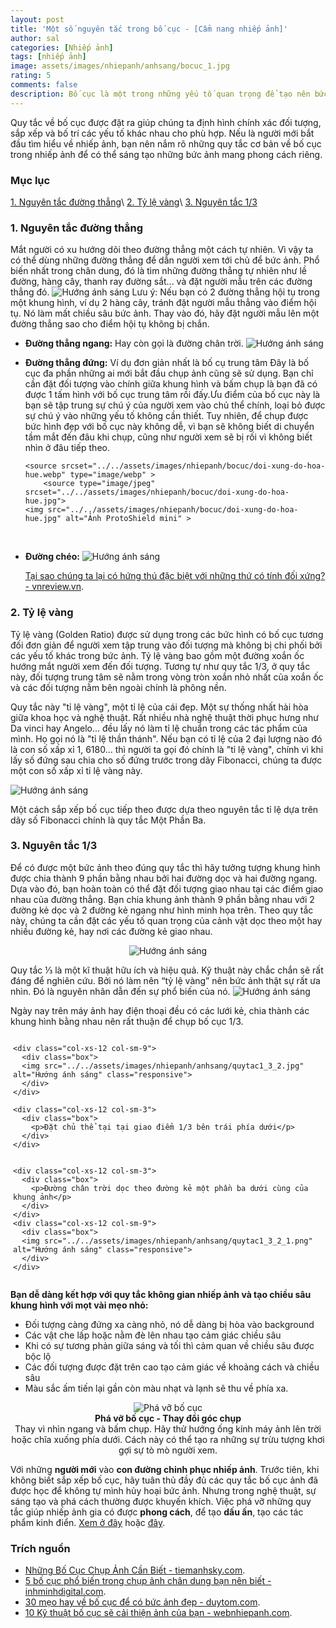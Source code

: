 ```yaml
---
layout: post
title: 'Một số nguyên tắc trong bố cục - [Cẩm nang nhiếp ảnh]'
author: sal
categories: [Nhiếp ảnh]
tags: [nhiếp ảnh]
image: assets/images/nhiepanh/anhsang/bocuc_1.jpg
rating: 5
comments: false
description: Bố cục là một trong những yếu tố quan trọng để tạo nên bức ảnh đẹp, có chiều sâu. Việc áp dụng một số quy tắc trong các tình huống có thể mang đến những bức ảnh đẹp, cân đối và hài hòa, thu hút ánh nhìn của người xem.
---
```


Quy tắc về bố cục được đặt ra giúp chúng ta định hình chính xác đối tượng, sắp xếp và bố trí các yếu tố khác nhau cho phù hợp.  Nếu là người mới bắt đầu tìm hiểu về nhiếp ảnh, bạn nên nắm rõ những quy tắc cơ bản về bố cục trong nhiếp ảnh để có thể sáng tạo những bức ảnh mang phong cách riêng.

### Mục lục

[1. Nguyên tắc đường thẳng](#nguongoc)\\
[2. Tỷ lệ vàng](#huongsang)\\
[3. Nguyên tắc 1/3](#nguyennahn)

<a name="nguongoc"></a>

### 1. Nguyên tắc đường thẳng

Mắt người có xu hướng dõi theo đường thẳng một cách tự nhiên. Vì vậy ta có thể dùng những đường thẳng để dẫn người xem tới chủ để bức ảnh. Phổ biến nhất trong chân dung, đó là tìm những đường thẳng tự nhiên như lề đường, hàng cây, thanh ray đường sắt... và đặt người mẫu trên các đường thẳng đó.
<img src="../../assets/images/nhiepanh/anhsang/bo-cuc-duong-dan-5.jpg" alt="Hướng ánh sáng" class="responsive">
Lưu ý: Nếu bạn có 2 đường thẳng hội tụ trong một khung hình, ví dụ 2 hàng cây, tránh đặt người mẫu thẳng vào điểm hội tụ. Nó làm mất chiều sâu bức ảnh. Thay vào đó, hãy đặt người mẫu lên một đường thẳng sao cho điểm hội tụ không bị chắn.

* **Đường thẳng ngang:** Hay còn gọi là đường chân trời.
  <img src="../../assets/images/nhiepanh/anhsang/Bo-cuc-vang-trong-nhiep-anh-03.jpg" alt="Hướng ánh sáng" class="responsive">

* **Đường thẳng đứng:** Ví dụ đơn giản nhất là bố cụ trung tâm
  Đây là bố cục đa phần những ai mới bắt đầu chụp ảnh cũng sẽ sử dụng. Bạn chỉ cần đặt đối tượng vào chính giữa khung hình và bấm chụp là bạn đã có được 1 tấm hình với bố cục trung tâm rồi đấy.Ưu điểm của bố cục này là bạn sẽ tập trung sự chú ý của người xem vào chủ thể chính, loại bỏ được sự chú ý vào những yếu tố không cần thiết. Tuy nhiên, để chụp được bức hình đẹp với bố cục này không dễ, vì bạn sẽ không biết di chuyển tầm mắt đến đâu khi chụp, cũng như người xem sẽ bị rối vì không biết nhìn ở đâu tiếp theo.

  <p style="text-align:center; ">
    <picture>

      <source srcset="../../assets/images/nhiepanh/bocuc/doi-xung-do-hoa-hue.webp" type="image/webp" >
          <source type="image/jpeg" srcset="../../assets/images/nhiepanh/bocuc/doi-xung-do-hoa-hue.jpg">
      <img src="../../assets/images/nhiepanh/bocuc/doi-xung-do-hoa-hue.jpg" alt="Ảnh ProtoShield mini" >

    </picture>
    <br>
  <p>

* **Đường chéo:**
  <img src="../../assets/images/nhiepanh/anhsang/3582398_untitled-shoot-4643-Edit.webp" alt="Hướng ánh sáng" class="responsive">

  [Tại sao chúng ta lại có hứng thú đặc biệt với những thứ có tính đối xứng? - vnreview.vn](https://vnreview.vn/thread-old/tai-sao-chung-ta-lai-co-hung-thu-dac-biet-voi-nhung-thu-co-tinh-doi-xung.2918021).

<a name="huongsang"></a>

### 2. Tỷ lệ vàng

Tỷ lệ vàng (Golden Ratio) được sử dụng trong các bức hình có bố cục tương đối đơn giản để người xem tập trung vào đối tượng mà không bị chi phối bởi các yếu tố khác trong bức ảnh. Tỷ lệ vàng bao gồm một đường xoắn ốc hướng mắt người xem đến đối tượng. Tương tự như quy tắc 1/3, ở quy tắc này, đối tượng trung tâm sẽ nằm trong vòng tròn xoắn nhỏ nhất của xoắn ốc và các đối tượng nằm bên ngoài chính là phông nền.

Quy tắc này "tỉ lệ vàng", một tỉ lệ của cái đẹp. Một sự thống nhất hài hòa giữa khoa học và nghệ thuật. Rất nhiều nhà nghệ thuật thời phục hưng như Da vinci hay Angelo... đều lấy nó làm tỉ lệ chuẩn trong các tác phẩm của mình. Họ gọi nó là "tỉ lệ thần thánh". Nếu bạn có tỉ lệ của 2 đại lượng nào đó là con số xấp xỉ 1, 6180... thì người ta gọi đó chính là "tỉ lệ vàng", chính vì khi lấy số đứng sau chia cho số đứng trước trong dãy Fibonacci, chúng ta được một con số xấp xỉ tỉ lệ vàng này.​

<img src="../../assets/images/nhiepanh/anhsang/ap-dung-ty-le-vang-trong-nhiep-anh.jpg" alt="Hướng ánh sáng" class="responsive">

Một cách sắp xếp bố cục tiếp theo được dựa theo nguyên tắc tỉ lệ dựa trên dãy số Fibonacci chính là quy tắc Một Phần Ba.
<a name="nguyennahn"></a>

### 3. Nguyên tắc 1/3

Để có được một bức ảnh theo đúng quy tắc thì hãy tưởng tượng khung hình được chia thành 9 phần bằng nhau bởi hai đường dọc và hai đường ngang. Dựa vào đó, bạn hoàn toàn có thể đặt đối tượng giao nhau tại các điểm giao nhau của đường thẳng. Bạn chia khung ảnh thành 9 phần bằng nhau với 2 đường kẻ dọc và 2 đường kẻ ngang như hình minh họa trên. Theo quy tắc này, chúng ta cần đặt các yếu tố quan trọng của cảnh vật dọc theo một hay nhiều đường kẻ, hay nơi các đường kẻ giao nhau.

<p style="text-align:center; "><img src="../../assets/images/nhiepanh/anhsang/quy-tac-khong-gian-nhiep-anh-4.png" alt="Hướng ánh sáng" class="responsive"></p>

Quy tắc ⅓ là một kĩ thuật hữu ích và hiệu quả. Kỹ thuật này chắc chắn sẽ rất đáng để nghiên cứu. Bởi nó làm nên “tỷ lệ vàng” nên bức ảnh thật sự rất ưa nhìn. Đó là nguyên nhân dẫn đến sự phổ biến của nó.
<img src="../../assets/images/nhiepanh/anhsang/quytac1_3_1.jpg" alt="Hướng ánh sáng" class="responsive">

Ngày nay trên máy ảnh hay điện thoại đều có các lưới kẻ, chia thành các khung hình bằng nhau nên rất thuận để chụp bố cục 1/3.

<!-- 2 columns offset -->
<div class="container">
  <div class="row">

    <div class="col-xs-12 col-sm-9">
      <div class="box">
      <img src="../../assets/images/nhiepanh/anhsang/quytac1_3_2.jpg" alt="Hướng ánh sáng" class="responsive">
      </div>
    </div>

    <div class="col-xs-12 col-sm-3">
      <div class="box">
        <p>Đặt chủ thể tại tại giao điểm 1/3 bên trái phía dưới</p>
      </div>
    </div>

  </div>
</div>

<!-- 2 columns offset -->
<div class="container">
  <div class="row">

    <div class="col-xs-12 col-sm-3">
      <div class="box">
        <p>Đường chân trời dọc theo đường kẻ một phần ba dưới cùng của khung ảnh</p>
      </div>
    </div>
    <div class="col-xs-12 col-sm-9">
      <div class="box">
      <img src="../../assets/images/nhiepanh/anhsang/quytac1_3_2_1.png" alt="Hướng ánh sáng" class="responsive">
      </div>
    </div>

  </div>
</div>

<b> Bạn dễ dàng kết hợp với quy tắc không gian nhiếp ảnh và tạo chiều sâu khung hình với mọt vài mẹo nhỏ:</b><br>
<ul>
  <li>Đối tượng càng đứng xa càng nhỏ, nó dễ dàng bị hòa vào background</li>
  <li>Các vật che lấp hoặc nằm đè lên nhau tạo cảm giác chiều sâu</li>
  <li>Khi có sự tương phản giữa sáng và tối thì cảm quan về chiều sâu được bộc lộ</li>
  <li>Các đối tượng được đặt trên cao tạo cảm giác về khoảng cách và chiều sâu</li>
  <li>Màu sắc ấm tiến lại gần còn màu nhạt và lạnh sẽ thu về phía xa.</li>
</ul>

<p style="text-align:center; ">
  <picture>
    <source srcset="../../assets/images/nhiepanh/bocuc/lamsaophabobocucchuan4.webp" type="image/webp" >
        <source type="image/jpeg" srcset="../../assets/images/nhiepanh/bocuc/lamsaophabobocucchuan4.jpg">
    <img src="../../assets/images/nhiepanh/bocuc/lamsaophabobocucchuan4.jpg" alt="Phá vỡ bố cục" >
  </picture>
  <br>
<b>Phá vỡ bố cục - Thay đổi góc chụp</b>
<br>
Thay vì nhìn ngang và bấm chụp. Hãy thử hướng ống kính máy ảnh lên trời hoặc chĩa xuống phía dưới. Cách này có thể tạo ra những sự trừu tượng khơi gợi sự tò mò người xem.
</p>


Với những **người mới** vào **con đường chinh phục nhiếp ảnh**. Trước tiên, khi không biết sắp xếp bố cục, hãy tuân thủ đầy đủ các quy tắc bố cục ảnh đã được học để không tự mình hủy hoại bức ảnh. Nhưng trong nghệ thuật, sự sáng tạo và phá cách thường được khuyến khích. Việc phá vỡ những quy tắc giúp nhiếp ảnh gia có được **phong cách**, để tạo **dấu ấn**, tạo các tác phẩm kinh điển. [Xem ở đây](https://mythuatms.com/hoc-ve-bo-cuc-pha-cach-trong-nhiep-anh-d1523.html) hoặc [đây](https://binhminhdigital.com/tin/lam-sao-de-pha-bo-bo-cuc-chuan.html).

### Trích nguồn

* [Những Bố Cục Chụp Ảnh Cần Biết - tiemanhsky.com](https://tiemanhsky.com/bo-cuc-chup-anh/#Bo_Cuc_13).
* [5 bố cục phổ biến trong chụp ảnh chân dung bạn nên biết
  -inhminhdigital.com](https://binhminhdigital.com/tin/5-bo-cuc-pho-bien-trong-chup-anh-chan-dung-ban-nen-biet.html).
* [30 mẹo hay về bố cục để có bức ảnh đẹp - duytom.com](https://duytom.com/tin-tuc/759-30-kieu-bo-cuc-kinh-dien-de-co-buc-anh-dep).
* [10 Kỹ thuật bố cục sẽ cải thiện ảnh của bạn - webnhiepanh.com](https://webnhiepanh.com/10-ky-thuat-bo-cuc-se-cai-thien-anh-cua-ban-5355).


<!--
<div class="row">
  <div class="column">
  <img src="../../assets/images/nhiepanh/bocuc/bo-cuc-trung-tam-05.jpg" alt="Hướng ánh sáng" >
   <img src="../../assets/images/nhiepanh/bocuc/bo-cuc-trung-tam-04.jpg" alt="Hướng ánh sáng" >
  </div>

    <div class="column">

  <img src="../../assets/images/nhiepanh/bocuc/bo-cuc-trung-tam-02.jpg" alt="Hướng ánh sáng" >
   <img src="../../assets/images/nhiepanh/bocuc/bo-cuc-trung-tam-03.jpg" alt="Hướng ánh sáng" >
  </div>

      <div class="column">

  <img src="../../assets/images/nhiepanh/bocuc/bo-cuc-trung-tam-10.jpg" alt="Hướng ánh sáng" >
  <img src="../../assets/images/nhiepanh/anhsang/Bo-cuc-vang-trong-nhiep-anh-13.jpg" alt="Hướng ánh sáng" >

  </div>

      <div class="column">

  <img src="../../assets/images/nhiepanh/bocuc/bo-cuc-trung-tam-06.jpg" alt="Hướng ánh sáng" >
  <img src="../../assets/images/nhiepanh/bocuc/doi-xung-do-hoa-hue.webp" alt="Hướng ánh sáng" >

    <img src="../../assets/images/nhiepanh/bocuc/bo-cuc-trung-tam-09.jpg" alt="Hướng ánh sáng" >

  </div>

</div>
-->

<style>
.box {
  display: flex;
  align-items: center;
  justify-content: center;
  background: #aaa;
  margin: 20px 0;
  width: 100%;
  min-height: 200px;
  border: 2px #ccc solid;
  color: #fff;
}

.row {
  display: flex;
  flex-wrap: wrap;
  padding: 0 4px;
}

/* Create four equal columns that sits next to each other */
.column {
  flex: 25%;
  max-width: 25%;
  padding: 0 4px;
}

.column img {
  margin-top: 8px;
  vertical-align: middle;
  width: 100%;
}

/* Responsive layout - makes a two column-layout instead of four columns */
@media screen and (max-width: 800px) {
  .column {

    flex: 50%;
    max-width: 50%;

  }
}

/* Responsive layout - makes the two columns stack on top of each other instead of next to each other */
@media screen and (max-width: 600px) {
  .column {

    flex: 100%;
    max-width: 100%;

  }
}
</style>
